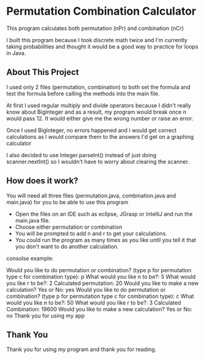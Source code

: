 # Permutation Combination Calculator

This program calculates both permutation (nPr) and combination (nCr)

I built this program because I took discrete math twice and I'm currently taking probabilities and thought it would be a good way to 
practice for loops in Java.

## About This Project

I used only 2 files (permutation, combination) to both set the formula and test the formula before calling the methods into the main file.

At first I used regular multiply and divide operators because I didn't really know about BigInteger and as a result, my program would break
once n would pass 12. It would either give me the wrong number or raise an error.

Once I used BigInteger, no errors happened and I would get correct calculations as I would compare them to the answers I'd get on a graphing
calculator

I also decided to use Integer.parseInt() instead of just doing scanner.nextInt() so I wouldn't have to worry about clearing the scanner.

## How does it work?

You will need all three files (permutation.java, combination.java and main.java) for you to be able to use this program

- Open the files on an IDE such as eclipse, JGrasp or IntelliJ and run the main.java file.
- Choose either permutation or combination
- You will be prompted to add n and r to get your calculations.
- You could run the program as many times as you like until you tell it that you don't want to do another calculation.

consolse example:

Would you like to do permutation or combination? (type p for permutation type c for combination type): p
What would you like n to be?: 5
What would you like r to be?: 2
Calculated permutation: 20
Would you like to make a new calculation? Yes or No: yes
Would you like to do permutation or combination? (type p for permutation type c for combination type): c
What would you like n to be?: 50
What would you like r to be?: 3
Calculated Combination: 19600
Would you like to make a new calculation? Yes or No: no
Thank you for using my app


## Thank You

Thank you for using my program and thank you for reading.
